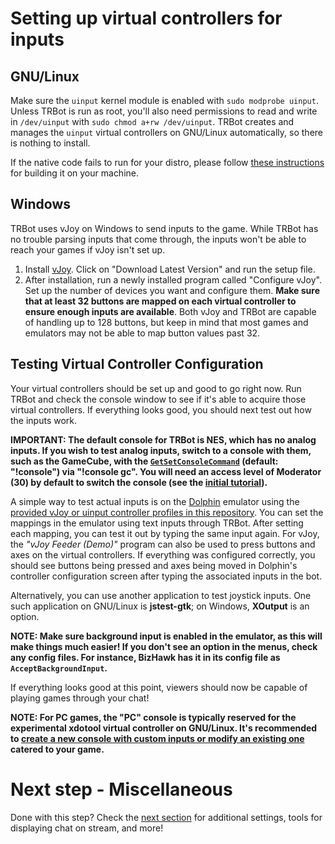 # Setting up virtual controllers for inputs
## GNU/Linux
Make sure the `uinput` kernel module is enabled with `sudo modprobe uinput`. Unless TRBot is run as root, you'll also need permissions to read and write in `/dev/uinput` with `sudo chmod a+rw /dev/uinput`. TRBot creates and manages the `uinput` virtual controllers on GNU/Linux automatically, so there is nothing to install.

If the native code fails to run for your distro, please follow [these instructions](./Building.md#uinput) for building it on your machine.

## Windows
TRBot uses vJoy on Windows to send inputs to the game. While TRBot has no trouble parsing inputs that come through, the inputs won't be able to reach your games if vJoy isn't set up.

1. Install [vJoy](https://sourceforge.net/projects/vjoystick/files/Beta/Configurable/CC290512/). Click on "Download Latest Version" and run the setup file.
2. After installation, run a newly installed program called "Configure vJoy". Set up the number of devices you want and configure them. **Make sure that at least 32 buttons are mapped on each virtual controller to ensure enough inputs are available**. Both vJoy and TRBot are capable of handling up to 128 buttons, but keep in mind that most games and emulators may not be able to map button values past 32.

## Testing Virtual Controller Configuration
Your virtual controllers should be set up and good to go right now. Run TRBot and check the console window to see if it's able to acquire those virtual controllers. If everything looks good, you should next test out how the inputs work.

**IMPORTANT: The default console for TRBot is NES, which has no analog inputs. If you wish to test analog inputs, switch to a console with them, such as the GameCube, with the [`GetSetConsoleCommand`](../TRBot/TRBot.Commands/Commands/GetSetConsoleCommand.cs) (default: "!console") via "!console gc". You will need an access level of Moderator (30) by default to switch the console (see the [initial tutorial](./Setup-Init.md#connecting)).**

A simple way to test actual inputs is on the [Dolphin](https://dolphin-emu.org/) emulator using the [provided vJoy or uinput controller profiles in this repository](../Controller%20Configs/Dolphin). You can set the mappings in the emulator using text inputs through TRBot. After setting each mapping, you can test it out by typing the same input again. For vJoy, the *"vJoy Feeder (Demo)"* program can also be used to press buttons and axes on the virtual controllers. If everything was configured correctly, you should see buttons being pressed and axes being moved in Dolphin's controller configuration screen after typing the associated inputs in the bot.

Alternatively, you can use another application to test joystick inputs. One such application on GNU/Linux is **jstest-gtk**; on Windows, **XOutput** is an option.

**NOTE: Make sure background input is enabled in the emulator, as this will make things much easier! If you don't see an option in the menus, check any config files. For instance, BizHawk has it in its config file as `AcceptBackgroundInput`.**

If everything looks good at this point, viewers should now be capable of playing games through your chat!

**NOTE: For PC games, the "PC" console is typically reserved for the experimental xdotool virtual controller on GNU/Linux. It's recommended to [create a new console with custom inputs or modify an existing one](./Adding-ConsolesInputs.md) catered to your game.**

# Next step - Miscellaneous
Done with this step? Check the [next section](./Setup-Misc.md) for additional settings, tools for displaying chat on stream, and more!
